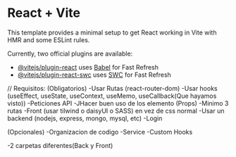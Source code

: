 # React + Vite

This template provides a minimal setup to get React working in Vite with HMR and some ESLint rules.

Currently, two official plugins are available:

- [@vitejs/plugin-react](https://github.com/vitejs/vite-plugin-react/blob/main/packages/plugin-react/README.md) uses [Babel](https://babeljs.io/) for Fast Refresh
- [@vitejs/plugin-react-swc](https://github.com/vitejs/vite-plugin-react-swc) uses [SWC](https://swc.rs/) for Fast Refresh

// Requisitos:
(Obligatorios)
-Usar Rutas (react-router-dom)
-Usar hooks (useEffect, useState, useContext, useMemo, useCallback(Que hayamos visto))
-Peticiones API
-JHacer buen uso de los elemento (Props)
-Minimo 3 rutas
-Front (usar tilwind o daisyUI o SASS) en vez de css normal
-Usar un backend (nodejs, express, mongo, mysql, etc)
-Login

(Opcionales)
-Organizacion de codigo
-Service
-Custom Hooks

-2 carpetas diferentes(Back y Front)
